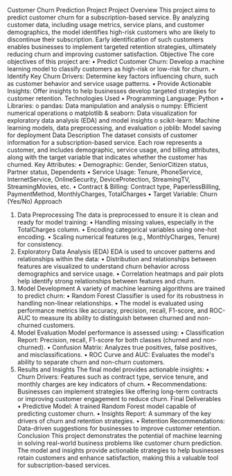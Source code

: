 Customer Churn Prediction Project
Project Overview
This project aims to predict customer churn for a subscription-based service. By analyzing customer data, including usage metrics, service plans, and customer demographics, the model identifies high-risk customers who are likely to discontinue their subscription. Early identification of such customers enables businesses to implement targeted retention strategies, ultimately reducing churn and improving customer satisfaction.
Objective
The core objectives of this project are:
•	Predict Customer Churn: Develop a machine learning model to classify customers as high-risk or low-risk for churn.
•	Identify Key Churn Drivers: Determine key factors influencing churn, such as customer behavior and service usage patterns.
•	Provide Actionable Insights: Offer insights to help businesses develop targeted strategies for customer retention.
Technologies Used
•	Programming Language: Python
•	Libraries:
o	pandas: Data manipulation and analysis
o	numpy: Efficient numerical operations
o	matplotlib & seaborn: Data visualization for exploratory data analysis (EDA) and model insights
o	scikit-learn: Machine learning models, data preprocessing, and evaluation
o	joblib: Model saving for deployment
Data Description
The dataset consists of customer information for a subscription-based service. Each row represents a customer, and includes demographic, service usage, and billing attributes, along with the target variable that indicates whether the customer has churned.
Key Attributes:
•	Demographic: Gender, SeniorCitizen status, Partner status, Dependents
•	Service Usage: Tenure, PhoneService, InternetService, OnlineSecurity, DeviceProtection, StreamingTV, StreamingMovies, etc.
•	Contract & Billing: Contract type, PaperlessBilling, PaymentMethod, MonthlyCharges, TotalCharges
•	Target Variable: Churn (Yes/No)
Approach
1. Data Preprocessing
The data is preprocessed to ensure it is clean and ready for model training:
•	Handling missing values, especially in the TotalCharges column.
•	Encoding categorical variables using one-hot encoding.
•	Scaling numerical features (e.g., MonthlyCharges, Tenure) for consistency.
2. Exploratory Data Analysis (EDA)
EDA is used to uncover patterns and relationships within the data:
•	Distribution and relationships between features are visualized to understand churn behavior across demographics and service usage.
•	Correlation heatmaps and pair plots help identify strong relationships between features and churn.
3. Model Development
A variety of machine learning algorithms are trained to predict churn:
•	Random Forest Classifier is used for its robustness in handling non-linear relationships.
•	The model is evaluated using performance metrics like accuracy, precision, recall, F1-score, and ROC-AUC to measure its ability to distinguish between churned and non-churned customers.
4. Model Evaluation
Model performance is assessed using:
•	Classification Report: Precision, recall, F1-score for both classes (churned and non-churned).
•	Confusion Matrix: Analyzes true positives, false positives, and misclassifications.
•	ROC Curve and AUC: Evaluates the model's ability to separate churn and non-churn customers.
5. Results and Insights
The final model provides actionable insights:
•	Churn Drivers: Features such as contract type, service tenure, and monthly charges are key indicators of churn.
•	Recommendations: Businesses can implement strategies like offering long-term contracts or improving customer engagement to reduce churn.
Final Deliverables
•	Predictive Model: A trained Random Forest model capable of predicting customer churn.
•	Insights Report: A summary of the key drivers of churn and retention strategies.
•	Retention Recommendations: Data-driven suggestions for businesses to improve customer retention.
Conclusion
This project demonstrates the potential of machine learning in solving real-world business problems like customer churn prediction. The model and insights provide actionable strategies to help businesses retain customers and enhance satisfaction, making this a valuable tool for subscription-based services.

